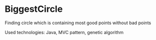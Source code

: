 # BiggestCircle
Finding circle which is containing most good points without bad points

Used technologies:
Java, MVC pattern, genetic algorithm
